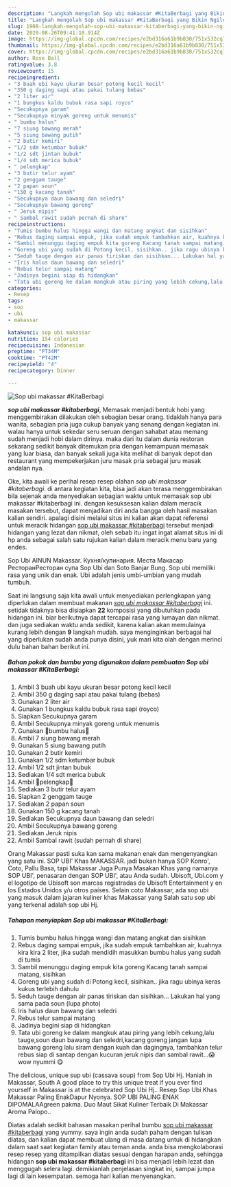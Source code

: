 ```yaml
---
description: "Langkah mengolah Sop ubi makassar #KitaBerbagi yang Bikin Ngiler"
title: "Langkah mengolah Sop ubi makassar #KitaBerbagi yang Bikin Ngiler"
slug: 1908-langkah-mengolah-sop-ubi-makassar-kitaberbagi-yang-bikin-ngiler
date: 2020-08-26T09:41:10.914Z
image: https://img-global.cpcdn.com/recipes/e2bd316a61b9b830/751x532cq70/sop-ubi-makassar-kitaberbagi-foto-resep-utama.jpg
thumbnail: https://img-global.cpcdn.com/recipes/e2bd316a61b9b830/751x532cq70/sop-ubi-makassar-kitaberbagi-foto-resep-utama.jpg
cover: https://img-global.cpcdn.com/recipes/e2bd316a61b9b830/751x532cq70/sop-ubi-makassar-kitaberbagi-foto-resep-utama.jpg
author: Rose Ball
ratingvalue: 3.8
reviewcount: 15
recipeingredient:
- "3 buah ubi kayu ukuran besar potong kecil kecil"
- "350 g daging sapi atau pakai tulang bebas"
- "2 liter air"
- "1 bungkus kaldu bubuk rasa sapi royco"
- "Secukupnya garam"
- "Secukupnya minyak goreng untuk menumis"
- " bumbu halus"
- "7 siung bawang merah"
- "5 siung bawang putih"
- "2 butir kemiri"
- "1/2 sdm ketumbar bubuk"
- "1/2 sdt jintan bubuk"
- "1/4 sdt merica bubuk"
- " pelengkap"
- "3 butir telur ayam"
- "2 genggam tauge"
- "2 papan soun"
- "150 g kacang tanah"
- "Secukupnya daun bawang dan seledri"
- "Secukupnya bawang goreng"
- " Jeruk nipis"
- " Sambal rawit sudah pernah di share"
recipeinstructions:
- "Tumis bumbu halus hingga wangi dan matang angkat dan sisihkan"
- "Rebus daging sampai empuk, jika sudah empuk tambahkan air, kuahnya kira kira 2 liter, jika sudah mendidih masukkan bumbu halus yang sudah di tumis"
- "Sambil menunggu daging empuk kita goreng Kacang tanah sampai matang, sisihkan"
- "Goreng ubi yang sudah di Potong kecil, sisihkan.. jika ragu ubinya keras kukus terlebih dahulu"
- "Seduh tauge dengan air panas tiriskan dan sisihkan... Lakukan hal yang sama pada soun (lupa photo)"
- "Iris halus daun bawang dan seledri"
- "Rebus telur sampai matang"
- "Jadinya begini siap di hidangkan"
- "Tata ubi goreng ke dalam mangkuk atau piring yang lebih cekung,lalu tauge,soun daun bawang dan seledri,kacang goreng jangan lupa bawang goreng lalu siram dengan kuah dan dagingnya, tambahkan telur rebus siap di santap dengan kucuran jeruk nipis dan sambal rawit...😱 wow nyummi 😋"
categories:
- Resep
tags:
- sop
- ubi
- makassar

katakunci: sop ubi makassar 
nutrition: 154 calories
recipecuisine: Indonesian
preptime: "PT34M"
cooktime: "PT42M"
recipeyield: "4"
recipecategory: Dinner

---
```



![Sop ubi makassar #KitaBerbagi](https://img-global.cpcdn.com/recipes/e2bd316a61b9b830/751x532cq70/sop-ubi-makassar-kitaberbagi-foto-resep-utama.jpg)

<b><i>sop ubi makassar #kitaberbagi</i></b>, Memasak menjadi bentuk hobi yang menggembirakan dilakukan oleh sebagian besar orang. tidaklah hanya para wanita, sebagian pria juga cukup banyak yang senang dengan kegiatan ini. walau hanya untuk sekedar seru seruan dengan sahabat atau memang sudah menjadi hobi dalam dirinya. maka dari itu dalam dunia restoran sekarang sedikit banyak ditemukan pria dengan kemampuan memasak yang luar biasa, dan banyak sekali juga kita melihat di banyak depot dan restaurant yang mempekerjakan juru masak pria sebagai juru masak andalan nya.

Oke, kita awali ke perihal resep resep olahan <i>sop ubi makassar #kitaberbagi</i>. di antara kegiatan kita, bisa jadi akan terasa menggembirakan bila sejenak anda menyediakan sebagian waktu untuk memasak sop ubi makassar #kitaberbagi ini. dengan kesuksesan kalian dalam meracik masakan tersebut, dapat menjadikan diri anda bangga oleh hasil masakan kalian sendiri. apalagi disini melalui situs ini kalian akan dapat referensi untuk meracik hidangan <u>sop ubi makassar #kitaberbagi</u> tersebut menjadi hidangan yang lezat dan nikmat, oleh sebab itu ingat ingat alamat situs ini di hp anda sebagai salah satu rujukan kalian dalam meracik menu baru yang endes.

Sop Ubi AINUN Makassar. Кухня/кулинария. Места Макасар РесторанРесторан супа Sop Ubi dan Soto Banjar Bung. Sop ubi memiliki rasa yang unik dan enak. Ubi adalah jenis umbi-umbian yang mudah tumbuh.


Saat ini langsung saja kita awali untuk menyediakan perlengkapan yang diperlukan dalam membuat makanan <u><i>sop ubi makassar #kitaberbagi</i></u> ini. setidak tidaknya bisa disiapkan <b>22</b> komposisi yang dibutuhkan pada hidangan ini. biar berikutnya dapat tercapai rasa yang lumayan dan nikmat. dan juga sediakan waktu anda sedikit, karena kalian akan memulainya kurang lebih dengan <b>9</b> langkah mudah. saya menginginkan berbagai hal yang diperlukan sudah anda punya disini, yuk mari kita olah dengan merinci dulu bahan bahan berikut ini.

<!--inarticleads1-->

##### Bahan pokok dan bumbu yang digunakan dalam pembuatan Sop ubi makassar #KitaBerbagi:

1. Ambil 3 buah ubi kayu ukuran besar potong kecil kecil
1. Ambil 350 g daging sapi atau pakai tulang (bebas)
1. Gunakan 2 liter air
1. Gunakan 1 bungkus kaldu bubuk rasa sapi (royco)
1. Siapkan Secukupnya garam
1. Ambil Secukupnya minyak goreng untuk menumis
1. Gunakan  🌹bumbu halus🌹
1. Ambil 7 siung bawang merah
1. Gunakan 5 siung bawang putih
1. Gunakan 2 butir kemiri
1. Gunakan 1/2 sdm ketumbar bubuk
1. Ambil 1/2 sdt jintan bubuk
1. Sediakan 1/4 sdt merica bubuk
1. Ambil  🌹pelengkap🌹
1. Sediakan 3 butir telur ayam
1. Siapkan 2 genggam tauge
1. Sediakan 2 papan soun
1. Gunakan 150 g kacang tanah
1. Sediakan Secukupnya daun bawang dan seledri
1. Ambil Secukupnya bawang goreng
1. Sediakan  Jeruk nipis
1. Ambil  Sambal rawit (sudah pernah di share)


Orang Makassar pasti suka kan sama makanan enak dan mengenyangkan yang satu ini. SOP UBI&#39; Khas MAKASSAR. jadi bukan hanya SOP Konro&#39;, Coto, Pallu Basa, tapi Makassar Juga Punya Masakan Khas yang namanya SOP UBI&#39;, penasaran dengan SOP UBI&#39;, atau Anda sudah. Ubisoft, Ubi.com y el logotipo de Ubisoft son marcas registradas de Ubisoft Entertainment y en los Estados Unidos y/u otros países. Selain coto Makassar, ada sop ubi yang masuk dalam jajaran kuliner khas Makassar yang Salah satu sop ubi yang terkenal adalah sop ubi Hj. 

<!--inarticleads2-->

##### Tahapan menyiapkan Sop ubi makassar #KitaBerbagi:

1. Tumis bumbu halus hingga wangi dan matang angkat dan sisihkan
1. Rebus daging sampai empuk, jika sudah empuk tambahkan air, kuahnya kira kira 2 liter, jika sudah mendidih masukkan bumbu halus yang sudah di tumis
1. Sambil menunggu daging empuk kita goreng Kacang tanah sampai matang, sisihkan
1. Goreng ubi yang sudah di Potong kecil, sisihkan.. jika ragu ubinya keras kukus terlebih dahulu
1. Seduh tauge dengan air panas tiriskan dan sisihkan... Lakukan hal yang sama pada soun (lupa photo)
1. Iris halus daun bawang dan seledri
1. Rebus telur sampai matang
1. Jadinya begini siap di hidangkan
1. Tata ubi goreng ke dalam mangkuk atau piring yang lebih cekung,lalu tauge,soun daun bawang dan seledri,kacang goreng jangan lupa bawang goreng lalu siram dengan kuah dan dagingnya, tambahkan telur rebus siap di santap dengan kucuran jeruk nipis dan sambal rawit...😱 wow nyummi 😋


The delicious, unique sup ubi (cassava soup) from Sop Ubi Hj. Haniah in Makassar, South A good place to try this unique treat if you ever find yourself in Makassar is at the celebrated Sop Ubi Hj.. Resep Sop Ubi Khas Makassar Paling EnakDapur Nyonya. SOP UBI PALING ENAK DIPOMALAAgreen pakma. Duo Maut Sikat Kuliner Terbaik Di Makassar Aroma Palopo.. 

Diatas adalah sedikit bahasan masakan perihal bumbu <u>sop ubi makassar #kitaberbagi</u> yang yummy. saya ingin anda sudah paham dengan tulisan diatas, dan kalian dapat membuat ulang di masa datang untuk di hidangkan dalam saat saat kegiatan family atau teman anda. anda bisa mengkolaborasi resep resep yang ditampilkan diatas sesuai dengan harapan anda, sehingga hidangan <b>sop ubi makassar #kitaberbagi</b> ini bisa menjadi lebih lezat dan menggugah selera lagi. demikianlah penjelasan singkat ini, sampai jumpa lagi di lain kesempatan. semoga hari kalian menyenangkan.
